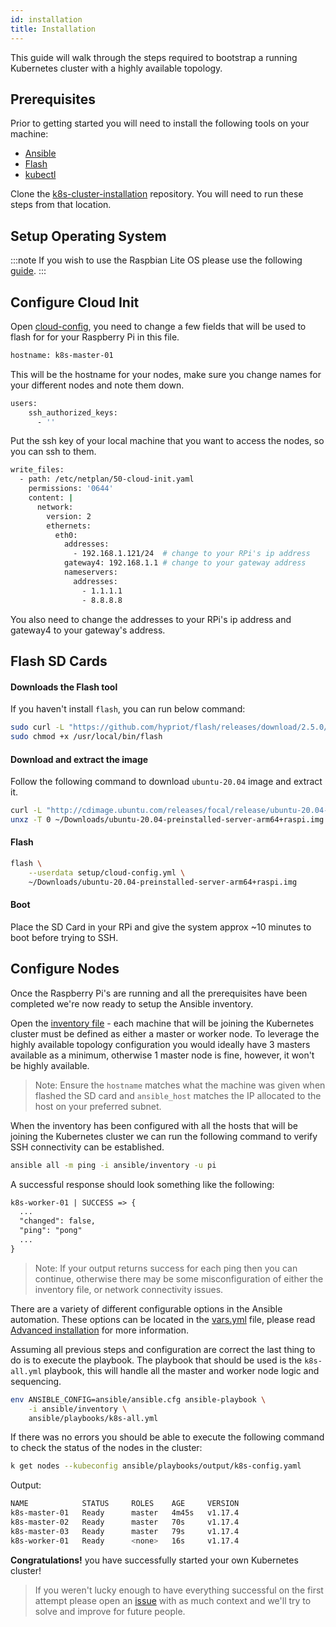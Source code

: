 ```yaml
---
id: installation
title: Installation
---
```


This guide will walk through the steps required to bootstrap a running Kubernetes cluster with a highly available topology.

## Prerequisites

Prior to getting started you will need to install the following tools on your machine:

- [Ansible](https://docs.ansible.com/ansible/latest/installation_guide/intro_installation.html)
- [Flash](https://github.com/hypriot/flash#installation)
- [kubectl](https://kubernetes.io/docs/tasks/tools/install-kubectl/)

Clone the [k8s-cluster-installation](https://github.com/raspbernetes/k8s-cluster-installation.git) repository. 
You will need to run these steps from that location.

## Setup Operating System

:::note
If you wish to use the Raspbian Lite OS please use the following [guide](https://github.com/raspbernetes/k8s-cluster-installation/blob/master/raspbian/README.md).
:::

## Configure Cloud Init

Open [cloud-config](https://github.com/raspbernetes/k8s-cluster-installation/blob/master/setup/cloud-config.yml), you need to change a few fields that will be used to flash for for your Raspberry Pi in this file.

```bash
hostname: k8s-master-01
```

This will be the hostname for your nodes, make sure you change names for your different nodes and note them down.

```bash
users:
    ssh_authorized_keys:
      - ''
```

Put the ssh key of your local machine that you want to access the nodes, so you can ssh to them.

```bash
write_files:
  - path: /etc/netplan/50-cloud-init.yaml
    permissions: '0644'
    content: |
      network:
        version: 2
        ethernets:
          eth0:
            addresses:
              - 192.168.1.121/24  # change to your RPi's ip address
            gateway4: 192.168.1.1 # change to your gateway address
            nameservers:
              addresses:
                - 1.1.1.1
                - 8.8.8.8
```

You also need to change the addresses to your RPi's ip address and gateway4 to your gateway's address.

## Flash SD Cards

#### Downloads the Flash tool

If you haven't install `flash`, you can run below command:

```bash
sudo curl -L "https://github.com/hypriot/flash/releases/download/2.5.0/flash" -o /usr/local/bin/flash
sudo chmod +x /usr/local/bin/flash
```

#### Download and extract the image

Follow the following command to download `ubuntu-20.04` image and extract it.

```bash
curl -L "http://cdimage.ubuntu.com/releases/focal/release/ubuntu-20.04-preinstalled-server-arm64+raspi.img.xz" -o ~/Downloads/ubuntu-20.04-preinstalled-server-arm64+raspi.img.xz
unxz -T 0 ~/Downloads/ubuntu-20.04-preinstalled-server-arm64+raspi.img.xz
```

#### Flash

```bash
flash \
    --userdata setup/cloud-config.yml \
    ~/Downloads/ubuntu-20.04-preinstalled-server-arm64+raspi.img
```

#### Boot

Place the SD Card in your RPi and give the system approx ~10 minutes to boot before trying to SSH.

## Configure Nodes

Once the Raspberry Pi's are running and all the prerequisites have been completed we're now ready to setup the Ansible inventory.

Open the [inventory file](https://github.com/raspbernetes/k8s-cluster-installation/blob/master/ansible/inventory) - each machine that will be joining the Kubernetes cluster must be defined as either a master or worker node. To leverage the highly available topology configuration you would ideally have 3 masters available as a minimum, otherwise 1 master node is fine, however, it won't be highly available.

> Note: Ensure the `hostname` matches what the machine was given when flashed the SD card and `ansible_host` matches the IP allocated to the host on your preferred subnet.

When the inventory has been configured with all the hosts that will be joining the Kubernetes cluster we can run the following command to verify SSH connectivity can be established.

```bash
ansible all -m ping -i ansible/inventory -u pi
```

A successful response should look something like the following:

```diff
k8s-worker-01 | SUCCESS => {
  ...
  "changed": false,
  "ping": "pong"
  ...
}
```

> Note: If your output returns success for each ping then you can continue, otherwise there may be some misconfiguration of either the inventory file, or network connectivity issues.

There are a variety of different configurable options in the Ansible automation. These options can be located in the [vars.yml](https://github.com/raspbernetes/k8s-cluster-installation/blob/master/ansible/vars.yml) file, please read [Advanced installation](advanced_installation.md) for more information.

Assuming all previous steps and configuration are correct the last thing to do is to execute the playbook. The playbook that should be used is the `k8s-all.yml` playbook, this will handle all the master and worker node logic and sequencing.

```bash
env ANSIBLE_CONFIG=ansible/ansible.cfg ansible-playbook \
    -i ansible/inventory \
    ansible/playbooks/k8s-all.yml
```

If there was no errors you should be able to execute the following command to check the status of the nodes in the cluster:

```bash
k get nodes --kubeconfig ansible/playbooks/output/k8s-config.yaml
```

Output:

```bash
NAME            STATUS     ROLES    AGE     VERSION
k8s-master-01   Ready      master   4m45s   v1.17.4
k8s-master-02   Ready      master   70s     v1.17.4
k8s-master-03   Ready      master   79s     v1.17.4
k8s-worker-01   Ready      <none>   16s     v1.17.4
```

**Congratulations!** you have successfully started your own Kubernetes cluster!

> If you weren't lucky enough to have everything successful on the first attempt please open an [issue](https://github.com/raspbernetes/k8s-cluster-installation/issues/new) with as much context and we'll try to solve and improve for future people.
